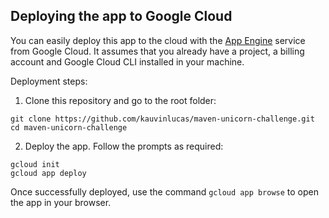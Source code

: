 ## Deploying the app to Google Cloud

You can easily deploy this app to the cloud with the [App Engine](https://cloud.google.com/appengine/) service from Google Cloud. It assumes that you already have a project, a billing account and Google Cloud CLI installed in your machine.

Deployment steps:

1. Clone this repository and go to the root folder:
```
git clone https://github.com/kauvinlucas/maven-unicorn-challenge.git
cd maven-unicorn-challenge
```

2. Deploy the app. Follow the prompts as required:
```
gcloud init
gcloud app deploy
```

Once successfully deployed, use the command `gcloud app browse` to open the app in your browser.